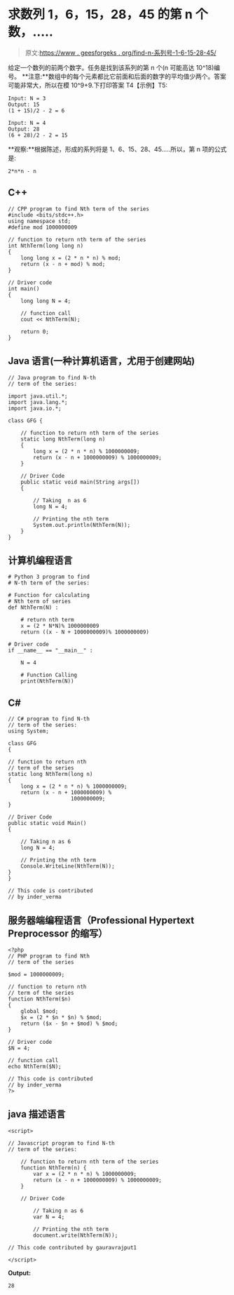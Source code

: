 # 求数列 1，6，15，28，45 的第 n 个数，…..

> 原文:[https://www . geesforgeks . org/find-n-系列号-1-6-15-28-45/](https://www.geeksforgeeks.org/find-nth-number-of-the-series-1-6-15-28-45/)

给定一个数列的前两个数字。任务是找到该系列的第 n 个(n 可能高达 10^18)编号。
**注意:**数组中的每个元素都比它前面和后面的数字的平均值少两个。答案可能非常大，所以在模 10^9+9.下打印答案
T4【示例】T5:

```
Input: N = 3
Output: 15
(1 + 15)/2 - 2 = 6

Input: N = 4
Output: 28
(6 + 28)/2 - 2 = 15
```

**观察:**根据陈述，形成的系列将是 1、6、15、28、45…..所以，第 n 项的公式是:

```
2*n*n - n
```

## C++

```
// CPP program to find Nth term of the series
#include <bits/stdc++.h>
using namespace std;
#define mod 1000000009

// function to return nth term of the series
int NthTerm(long long n)
{
    long long x = (2 * n * n) % mod;
    return (x - n + mod) % mod;
}

// Driver code
int main()
{
    long long N = 4;

    // function call
    cout << NthTerm(N);

    return 0;
}
```

## Java 语言(一种计算机语言，尤用于创建网站)

```
// Java program to find N-th
// term of the series:

import java.util.*;
import java.lang.*;
import java.io.*;

class GFG {

    // function to return nth term of the series
    static long NthTerm(long n)
    {
        long x = (2 * n * n) % 1000000009;
        return (x - n + 1000000009) % 1000000009;
    }

    // Driver Code
    public static void main(String args[])
    {

        // Taking  n as 6
        long N = 4;

        // Printing the nth term
        System.out.println(NthTerm(N));
    }
}
```

## 计算机编程语言

```
# Python 3 program to find 
# N-th term of the series: 

# Function for calculating 
# Nth term of series 
def NthTerm(N) : 

    # return nth term
    x = (2 * N*N)% 1000000009
    return ((x - N + 1000000009)% 1000000009) 

# Driver code 
if __name__ == "__main__" : 

    N = 4

    # Function Calling 
    print(NthTerm(N))
```

## C#

```
// C# program to find N-th
// term of the series:
using System;

class GFG
{

// function to return nth
// term of the series
static long NthTerm(long n)
{
    long x = (2 * n * n) % 1000000009;
    return (x - n + 1000000009) %
                    1000000009;
}

// Driver Code
public static void Main()
{

    // Taking n as 6
    long N = 4;

    // Printing the nth term
    Console.WriteLine(NthTerm(N));
}
}

// This code is contributed
// by inder_verma
```

## 服务器端编程语言（Professional Hypertext Preprocessor 的缩写）

```
<?php
// PHP program to find Nth
// term of the series

$mod = 1000000009;

// function to return nth
// term of the series
function NthTerm($n)
{
    global $mod;
    $x = (2 * $n * $n) % $mod;
    return ($x - $n + $mod) % $mod;
}

// Driver code
$N = 4;

// function call
echo NthTerm($N);

// This code is contributed
// by inder_verma
?>
```

## java 描述语言

```
<script>

// Javascript program to find N-th
// term of the series:

    // function to return nth term of the series
    function NthTerm(n) {
        var x = (2 * n * n) % 1000000009;
        return (x - n + 1000000009) % 1000000009;
    }

    // Driver Code

        // Taking n as 6
        var N = 4;

        // Printing the nth term
        document.write(NthTerm(N));

// This code contributed by gauravrajput1

</script>
```

**Output:** 

```
28
```